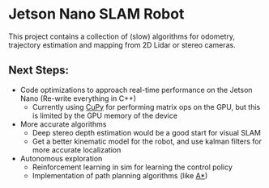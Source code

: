 # Jetson Nano SLAM Robot

This project contains a collection of (slow) algorithms for odometry, trajectory estimation and mapping from 2D Lidar or stereo cameras.

## Next Steps:

* Code optimizations to approach real-time performance on the Jetson Nano (Re-write everything in C++)
    * Currently using [CuPy](https://cupy.dev/) for performing matrix ops on the GPU, but this is limited by the GPU memory of the device
* More accurate algorithms
    * Deep stereo depth estimation would be a good start for visual SLAM
    * Get a better kinematic model for the robot, and use kalman filters for more accurate localization
* Autonomous exploration
    * Reinforcement learning in sim for learning the control policy
    * Implementation of path planning algorithms (like [A*](https://en.wikipedia.org/wiki/A*_search_algorithm))
